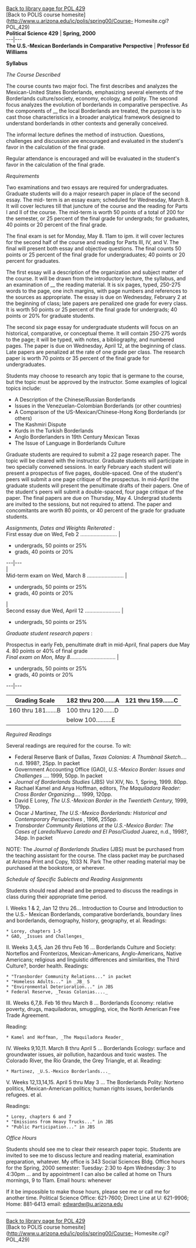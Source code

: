 [Back to library page for POL
429](HTTP://www.library.arizona.edu/users/arawan/pol429/pol429.html)  
[Back to POLIS course
homesite](http://www.u.arizona.edu/ic/polis/spring00/Course-
Homesite.cgi?POL_429)  
  **Political Science 429** | **Spring, 2000**  
---|---  
**The U.S.-Mexican Borderlands in Comparative Perspective** | **Professor Ed
Williams**  
  


**Syllabus**

_The Course Described_

The course counts two major foci. The first describes and analyzes the
Mexican-United States Borderlands, emphasizing several elements of the
Borderlands culture/society, economy, ecology, and polity. The second focus
analyzes the evolution of borderlands in comparative perspective. As the
components of __ the local Borderlands are treated, the purpose is to cast
those characteristics in a broader analytical framework designed to understand
borderlands in other contexts and generally conceived.

The informal lecture defines the method of instruction. Questions, challenges
and discussion are encouraged and evaluated in the student's favor in the
calculation of the final grade.

Regular attendance is encouraged and will be evaluated in the student's favor
in the calculation of the final grade.  


_Requirements_

Two examinations and two essays are required for undergraduates. Graduate
students will do a major research paper in place of the second essay. The mid-
term is an essay exam; scheduled for Wednesday, March 8. It will cover
lectures till that juncture of the course and the reading for Parts I and II
of the course. The mid-term is worth 50 points of a total of 200 for the
semester, or 25 percent of the final grade for undergrads; for graduates, 40
points or 20 percent of the final grade.

The final exam is set for Monday, May 8. 11am to ipm. it will cover lectures
for the second half of the course and reading for Parts III, IV, and V. The
final will present both essay and objective questions. The final counts 50
points or 25 percent of the final grade for undergraduates; 40 points or 20
percent for graduates.

The first essay will a description of the organization and subject matter of
the course. It will be drawn from the introductory lecture, the syllabus, and
an examination of __ the reading material. It is six pages, typed, 250-275
words to the page, one inch margins, with page numbers and references to the
sources as appropriate. The essay is due on Wednesday, February 2 at the
beginning of class; late papers are penalized one grade for every class. It is
worth 50 points or 25 percent of the final grade for undergrads; 40 points or
20% for graduate students.

The second six page essay for undergraduate students will focus on an
historical, comparative, or conceptual theme. It will contain 250-275 words to
the page; it will be typed, with notes, a bibliography, and numbered pages.
The paper is due on Wednesday, April 12, at the beginning of class. Late
papers are penalized at the rate of one grade per class. The research paper is
worth 70 points or 35 percent of the final grade for undergraduates.

Students may choose to research any topic that is germane to the course, but
the topic must be approved by the instructor. Some examples of logical topics
include:

  * A Description of the Chinese/Russian Borderlands
  * Issues in the Venezuelan-Colombian Borderlands (or other countries)
  * A Comparison of the US-Mexican/Chinese-Hong Kong Borderlands (or others)
  * The Kashmiri Dispute
  * Kurds in the Turkish Borderlands
  * Anglo Borderlanders in 19th Century Mexican Texas
  * The Issue of Language in Borderlands Culture

Graduate students are required to submit a 22 page research paper. The topic
will be cleared with the instructor. Graduate students will participate in two
specially convened sessions. In early February each student will present a
prospectus of five pages, double-spaced. One of the student's peers will
submit a one page critique of the prospectus. In mid-April the graduate
students will present the penultimate drafts of their papers. One of the
student's peers will submit a double-spaced, four page critique of the paper.
The final papers are due on Thursday, May 4. Undergrad students are invited to
the sessions, but not required to attend. The paper and concomitants are worth
80 points, or 40 percent of the grade for graduate students.  
    


_Assignments, Dates and Weights Reiterated_ :  
  First essay due on Wed, Feb 2 ......................... |

  * undergrads, 50 points or 25% 
  * grads, 40 points or 20%

  
---|---  
  |  
Mid-term exam on Wed, March 8 ......................... |

  * undergrads, 50 points or 25% 
  * grads, 40 points or 20%

  
  |  
Second essay due Wed, April 12 ........................ |

  * undergrads, 50 points or 25%

  
  


_Graduate student research papers_ :

Prospectus in early Feb, penultimate draft in mid-April, final papers due May
4. 80 points or 40% of final grade  
  _Final exam on Mon, May 8_............................... |

  * undergrads, 50 points or 25%
  * grads, 40 points or 20%

  
---|---  
  
  Grading Scale | 182 thru 200.......A | 121 thru 159.......C  
---|---|---  
  | 160 thru 181.......B | 100 thru 120.......D  
  |   | below 100..........E  
  


_Reguired Readings_

Several readings are required for the course. To wit:

  * Federal Reserve Bank of Dallas, _Texas Colonias: A Thumbnail Sketch_.... n.d. 1998?, 25pp. In packet
  * Government Accounting Office (GAO), _U.S.-Mexico Border: Issues and Challenges_ .... 1999, 50pp. In packet
  * _Journal of Borderlands Studies_ (JBS) Vol XIV, No. 1, Spring, 1999. 80pp.
  * Rachael Kamel and Anya Hoffman, editors, _The Maquiladora Reader: Cross Border Organizing_.... 1999, 120pp.
  * David E Lorey, _The U.S.-Mexican Border in the Twentieth Century,_ 1999, 179pp.
  * Oscar J Martinez, _The U.S.-Mexico Borderlands: Historical and Contemporary Perspectives_ , 1996, 255pp.
  * _Transborder Community Relations at the U.S.-Mexico Border: The Cases of Laredo/Nuevo Laredo and El Paso/Ciudad_ Juarez, n.d., 1998?, 34pp. In packet

NOTE: The _Journal of Borderlands Studies_ (JBS) must be purchased from the
teaching assistant for the course. The class packet may be purchased at
Arizona Print and Copy, 1033 N. Park The other reading material may be
purchased at the bookstore, or wherever.  
    


_Schedule of Specific Sublects and Reading Assignments_

Students should read ahead and be prepared to discuss the readings in class
during their appropriate time period.  
    


I. Weeks 1 & 2, Jan 12 thru 26... Introduction to Course and Introduction to
the U.S.- Mexican Borderlands, comparative borderlands, boundary lines and
borderlands, demography, history, geography, et al. Readings:

    * Lorey, chapters 1-5
    * GAO, _Issues and Challenges_

II. Weeks 3,4,5, Jan 26 thru Feb 16 ... Borderlands Culture and Society:
Norteflos and Fronterizos, Mexican-Americans, Anglo-Americans, Native
Americans; religious and linguistic differences and similarities, the Third
Culture?, border health. Readings:

    * "Transborder Community Relations..." in packet
    * "Homeless Adults..." in _JB_ S
    * "Environmental Deterioration..." in JBS
    * Federal Reserve, _Texas Colonias...._

III. Weeks 6,7,8. Feb 16 thru March 8 ... Borderlands Economy: relative
poverty, drugs, maquiladoras, smuggling, vice, the North American Free Trade
Agreement.

Reading:

    * Kamel and Hoffman, _The Maquiladora Reader_

IV. Weeks 9,10,11. March 8 thru April 5 ... Borderlands Ecology: surface and
groundwater issues, air pollution, hazardous and toxic wastes. The Colorado
River, the Rio Grande, the Grey Triangle, et al. Reading:

    * Martinez, _U.S.-Mexico Borderlands..._

V. Weeks 12,13,14,15. April 5 thru May 3 ... The Borderlands Polity: Norteno
politics, Mexican-American politics; human rights issues, borderlands
refugees. et al.

Readings:

    * Lorey, chapters 6 and 7
    * "Emissions from Heavy Trucks..." in JBS
    * "Public Participation..." in JBS

_Office Hours_

Students should see me to clear their research paper topic. Students are
invited to see me to discuss lecture and reading material, examination
preparation, whatever. My office is 343 Social Sciences Bldg. Office hours for
the Spring, 2000 semester: Tuesday: 2:30 to 4pm Wednesday: 3 to 4:30pm ... and
by appointment I can also be called at home on Thurs mornings, 9 to 11am.
Email hours: whenever

If it be impossible to make those hours, please see me or call me for another
time. Political Science Office: 621-7600; Direct Line at U: 621-9906; Home:
881-6413 email: edwardw@u.arizona.edu  

* * *

[Back to library page for POL
429](HTTP://www.library.arizona.edu/users/arawan/pol429/pol429.html)  
[Back to POLIS course
homesite](http://www.u.arizona.edu/ic/polis/spring00/Course-
Homesite.cgi?POL_429)


